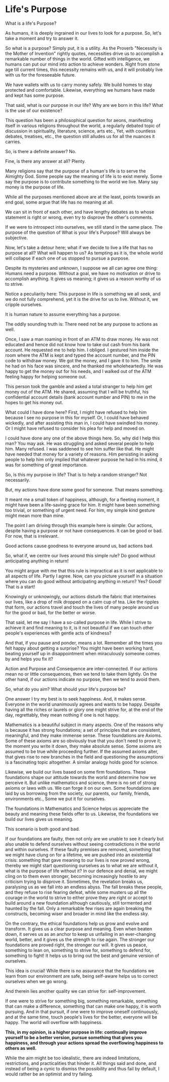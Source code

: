 Life\'s Purpose
===============

What is a life\'s Purpose?

As humans, it is deeply ingrained in our lives to look for a purpose.
So, let\'s take a moment and try to answer it.

So what is a purpose? Simply put, it is a utility. As the Proverb
\"Necessity is the Mother of Invention\" rightly quotes, necessities
drive us to accomplish a remarkable number of things in the world.
Gifted with intelligence, we humans can put our mind into action to
achieve wonders. Right from stone age till current times, this necessity
remains with us, and it will probably live with us for the foreseeable
future.

We have wallets with us to carry money safely. We build homes to stay
protected and comfortable. Likewise, everything we humans have made and
kept has some purpose.

That said, what is our purpose in our life? Why are we born in this
life? What is the use of our existence?

This question has been a philosophical question for aeons, manifesting
itself in various religions throughout the world, a regularly debated
topic of discussion in spirituality, literature, science, arts etc.,
Yet, with countless debates, treatises, etc., the question still alludes
us for all the nuances it carries.

So, is there a definite answer? No.

Fine, is there any answer at all? Plenty.

Many religions say that the purpose of a human\'s life is to serve the
Almighty God. Some people say the meaning of life is to exist merely.
Some say the purpose is to contribute something to the world we live.
Many say money is the purpose of life.

While all the purposes mentioned above are at the least, points towards
an end goal, some argue that life has no meaning at all.

We can sit in front of each other, and have lengthy debates as to whose
statement is right or wrong, even try to disprove the other\'s comments.

If we were to introspect into ourselves, we still stand in the same
place. The purpose of the question of What is your life\'s Purpose? Will
always be subjective.

Now, let\'s take a detour here; what if we decide to live a life that
has no purpose at all? What will happen to us? As tempting as it is, the
whole world will collapse if each one of us stopped to pursue a purpose.

Despite its mysteries and unknown, I suppose we all can agree one thing:
Humans need a purpose. Without a goal, we have no motivation or drive to
accomplish anything. It gives us meaning; it gives us a reason worthy of
us to strive.

Notice a peculiarity here: This purpose in life is something we all
seek, and we do not fully comprehend, yet it is the drive for us to
live. Without it, we cripple ourselves.

It is human nature to assume everything has a purpose.

The oddly sounding truth is: There need not be any purpose to actions as
well.

Once, I saw a man roaming in front of an ATM to draw money. He was not
educated and hence did not know how to take out cash from his bank
account. He requested me to help him. I obliged. I gestured him inside
the room where the ATM is kept and typed the account number, and the PIN
code to withdraw money. We got the money, and I gave it to him. The
smile he had on his face was sincere, and he thanked me wholeheartedly.
He was happy to get the money out for his needs, and I walked out of the
ATM feeling happy for helping someone out.

This person took the gamble and asked a total stranger to help him get
money out of the ATM. He shared, assuming that I will be truthful, his
confidential account details (bank account number and PIN) to me in the
hopes to get his money out.

What could I have done here? First, I might have refused to help him
because I see no purpose in this for myself. Or, I could have behaved
wickedly, and after assisting this man in, I could have swindled his
money. Or I might have refused to consider his plea for help and moved
on.

I could have done any one of the above things here. So, why did I help
this man? You may ask. He was struggling and asked several people to
help him. Many refused. I was saddened to see him suffer like that. He
might have needed that money for a variety of reasons. Him persisting in
asking people to help him only implied that whatever purpose he had in
his mind, it was for something of great importance.

So, is this my purpose in life? That is to help a random stranger? Not
necessarily.

But, my actions have done some good for someone. That means something.

It meant me a small token of happiness, although, for a fleeting moment,
it might have been a life-saving grace for him. It might have been
something too trivial, or something of urgent need. For him, my simple
kind gesture might mean more than mine.

The point I am driving through this example here is simple: Our actions,
despite having a purpose or not have consequences. It can be good or
bad. For now, that is irrelevant.

Good actions cause goodness to everyone around us, bad actions bad.

So, what if, we centre our lives around this simple rule? Do good
without anticipating anything in return!

You might argue with me that this rule is impractical as it is not
applicable to all aspects of life. Partly I agree. Now, can you picture
yourself in a situation where you can do good without anticipating
anything in return? Yes? Good! That is a start!

Knowingly or unknowingly, our actions disturb the fabric that
intertwines our lives, like a drop of milk dropped on a calm cup of tea.
Like the ripples that form, our actions travel and touch the lives of
many people around us for the good or bad, for the better or worse.

That said, let me say I have a so-called purpose in life. While I strive
to achieve it and find meaning to it, is it not beautiful if we can
touch other people\'s experiences with gentle acts of kindness?

And that, if you pause and ponder, means a lot. Remember all the times
you felt happy about getting a surprise? You might have been working
hard, beating yourself up in disappointment when miraculously someone
comes by and helps you fix it?

Action and Purpose and Consequence are inter-connected. If our actions
mean no or little consequences, then we tend to take them lightly. On
the other hand, if our actions indicate no purpose, then we tend to
avoid them.

So, what do you aim? What should your life\'s purpose be?

One answer I try my best is to seek happiness. And, it makes sense.
Everyone in the world unanimously agrees and wants to be happy. Despite
having all the riches or laurels or glory one might strive for, at the
end of the day, regrettably, they mean nothing if one is not happy.

Mathematics is a beautiful subject in many aspects. One of the reasons
why is because it has strong foundations; a set of principles that are
consistent, meaningful, and they make immense sense. These foundations
are Axioms. Some of these axioms are so obviously true that you don\'t
need to prove it; the moment you write it down, they make absolute
sense. Some axioms are assumed to be true while proceeding further. If
the assumed axioms alter, that gives rise to new branches in the field
and questioning the assumptions is a fascinating topic altogether. A
similar analogy holds good for science.

Likewise, we build our lives based on some firm foundations. These
foundations shape our attitude towards the world and determine how we
perceive it. But unlike mathematics and science, there is no set of
strong axioms or laws with us. We can forge it on our own. Some
foundations are laid by us borrowing from the society, our parents, our
family, friends, environments etc., Some we put it for ourselves.

The foundations in Mathematics and Science helps us appreciate the
beauty and meaning these fields offer to us. Likewise, the foundations
we build our lives gives us meaning.

This scenario is both good and bad.

If our foundations are faulty, then not only are we unable to see it
clearly but also unable to defend ourselves without seeing
contradictions in the world and within ourselves. If these faulty
premises are removed, something that we might have clung on for a
lifetime, we are pushed into an existential crisis: something that gave
meaning to our lives is now proved wrong, thereby we might start
questioning ourselves as to what we are without it, what is the purpose
of life without it? In our defence and denial, we might cling on to them
even stronger, becoming increasingly hostile to any criticism trying to
disprove it. Sometimes, the revelation breaks us, paralysing us as we
fall into an endless abyss. The fall breaks these people, and they
refuse to rise fearing defeat, while some musters up all the courage in
the world to strive to either prove they are right or accept to build
around a new foundation although cautiously, still tormented and haunted
by the fall. Only a remarkable few rises are again breaking the
constructs, becoming wiser and broader in mind like the endless sky.

On the contrary, the ethical foundations help us grow and evolve and
transform. It gives us a clear purpose and meaning. Even when beaten
down, it serves us as an anchor to keep us unfailing in an ever-changing
world, better, and it gives us the strength to rise again. The stronger
our foundations are proved right, the stronger our will. It gives us
peace, something to lean on, something to strive for, something to
defend for, something to fight! It helps us to bring out the best and
genuine version of ourselves.

This idea is crucial! While there is no assurance that the foundations
we learn from our environment are safe, being self-aware helps us to
correct ourselves when we go wrong.

And therein lies another quality we can strive for: self-improvement.

If one were to strive for something big, something remarkable, something
that can make a difference, something that can make one happy, it is
worth pursuing. And in that pursuit, if one were to improve oneself
continuously, and at the same time, touch people\'s lives for the
better, everyone will be happy. The world will overflow with happiness.

**This, in my opinion, is a higher purpose in life: continually improve
yourself to be a better version, pursue something that gives you
happiness, and through your actions spread the overflowing happiness to
others as well.**

While the aim might be too idealistic, there are indeed limitations,
restrictions, and practicalities that hinder it. All things said and
done, and instead of being a cynic to dismiss the possibility and thus
fail by default, I would rather be an optimist and try failing.
